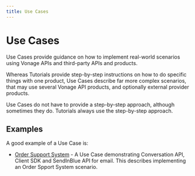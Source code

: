 ```yaml
---
title: Use Cases
---
```


# Use Cases

Use Cases provide guidance on how to implement real-world scenarios using Vonage APIs and third-party APIs and products.

Whereas Tutorials provide step-by-step instructions on how to do specific things with one product, Use Cases describe far more complex scenarios, that may use several Vonage API products, and optionally external provider products.

Use Cases do not have to provide a step-by-step approach, although sometimes they do. Tutorials always use the step-by-step approach.

## Examples

A good example of a Use Case is:

* [Order Support System](https://developer.nexmo.com/use-cases/client-sdk-sendinblue-order-confirm) - A Use Case demonstrating Conversation API, Client SDK and SendInBlue API for email. This describes implementing an Order Spport System scenario.
